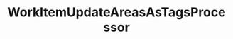 ---
optionsClassName: WorkItemUpdateAreasAsTagsProcessorOptions
optionsClassFullName: MigrationTools.Processors.WorkItemUpdateAreasAsTagsProcessorOptions
configurationSamples:
- name: defaults
  description: 
  code: >-
    {
      "MigrationTools": {
        "Processors": [
          []
        ]
      }
    }
  sampleFor: MigrationTools.Processors.WorkItemUpdateAreasAsTagsProcessorOptions
- name: sample
  description: 
  code: >-
    {
      "MigrationTools": {
        "Processors": [
          []
        ]
      }
    }
  sampleFor: MigrationTools.Processors.WorkItemUpdateAreasAsTagsProcessorOptions
- name: classic
  description: 
  code: >-
    {
      "$type": "WorkItemUpdateAreasAsTagsProcessorOptions",
      "Enabled": false,
      "AreaIterationPath": null,
      "Enrichers": null,
      "SourceName": null,
      "TargetName": null,
      "RefName": null
    }
  sampleFor: MigrationTools.Processors.WorkItemUpdateAreasAsTagsProcessorOptions
description: A common issue with older *TFS/Azure DevOps* instances is the proliferation of `Area Paths`. With the use of `Area Path` for `Teams` and the addition of the `Node Name` column option these extensive tag hierarchies should instad be moved to tags.
className: WorkItemUpdateAreasAsTagsProcessor
typeName: Processors
architecture: 
options:
- parameterName: AreaIterationPath
  type: String
  description: This is a required parameter. That define the root path of the iteration. To get the full path use `\`
  defaultValue: '\'
- parameterName: Enabled
  type: Boolean
  description: If set to `true` then the processor will run. Set to `false` and the processor will not run.
  defaultValue: missng XML code comments
- parameterName: Enrichers
  type: List
  description: List of Enrichers that can be used to add more features to this processor. Only works with Native Processors and not legacy Processors.
  defaultValue: missng XML code comments
- parameterName: RefName
  type: String
  description: '`Refname` will be used in the future to allow for using named Options without the need to copy all of the options.'
  defaultValue: missng XML code comments
- parameterName: SourceName
  type: String
  description: missng XML code comments
  defaultValue: missng XML code comments
- parameterName: TargetName
  type: String
  description: missng XML code comments
  defaultValue: missng XML code comments
status: Beta
processingTarget: Work Item
classFile: /src/MigrationTools.Clients.AzureDevops.ObjectModel/Processors/WorkItemUpdateAreasAsTagsProcessor.cs
optionsClassFile: /src/MigrationTools.Clients.AzureDevops.ObjectModel/Processors/WorkItemUpdateAreasAsTagsProcessorOptions.cs

redirectFrom:
- /Reference/Processors/WorkItemUpdateAreasAsTagsProcessorOptions/
layout: reference
toc: true
permalink: /Reference/Processors/WorkItemUpdateAreasAsTagsProcessor/
title: WorkItemUpdateAreasAsTagsProcessor
categories:
- Processors
- 
topics:
- topic: notes
  path: /docs/Reference/Processors/WorkItemUpdateAreasAsTagsProcessor-notes.md
  exists: false
  markdown: ''
- topic: introduction
  path: /docs/Reference/Processors/WorkItemUpdateAreasAsTagsProcessor-introduction.md
  exists: false
  markdown: ''

---